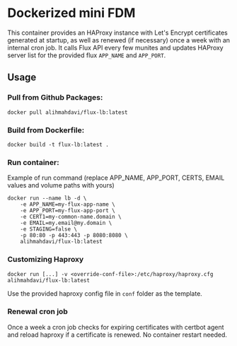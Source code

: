 # Dockerized mini FDM

This container provides an HAProxy instance with Let's Encrypt certificates generated
at startup, as well as renewed (if necessary) once a week with an internal cron job. It calls Flux API every few munites and updates HAProxy server list for the provided flux `APP_NAME` and `APP_PORT`.

## Usage

### Pull from Github Packages:

```
docker pull alihmahdavi/flux-lb:latest
```

### Build from Dockerfile:

```
docker build -t flux-lb:latest .
```

### Run container:

Example of run command (replace APP_NAME, APP_PORT, CERTS, EMAIL values and volume paths with yours)

```
docker run --name lb -d \
    -e APP_NAME=my-flux-app-name \
    -e APP_PORT=my-flux-app-port \
    -e CERT1=my-common-name.domain \
    -e EMAIL=my.email@my.domain \
    -e STAGING=false \
    -p 80:80 -p 443:443 -p 8080:8080 \
    alihmahdavi/flux-lb:latest
```

### Customizing Haproxy

    docker run [...] -v <override-conf-file>:/etc/haproxy/haproxy.cfg alihmahdavi/flux-lb:latest

Use the provided haproxy config file in `conf` folder as the template.

### Renewal cron job

Once a week a cron job checks for expiring certificates with certbot agent and reload haproxy if a certificate is renewed. No container restart needed.


